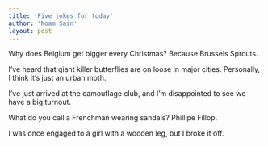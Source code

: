 ```yaml
---
title: 'Five jokes for today'
author: 'Noam Sain'
layout: post
---
```


Why does Belgium get bigger every Christmas? Because Brussels Sprouts.

I’ve heard that giant killer butterflies are on loose in major cities. Personally, I think it’s just an urban moth.

I’ve just arrived at the camouflage club, and I’m disappointed to see we have a big turnout.

What do you call a Frenchman wearing sandals? Phillipe Fillop.

I was once engaged to a girl with a wooden leg, but I broke it off.